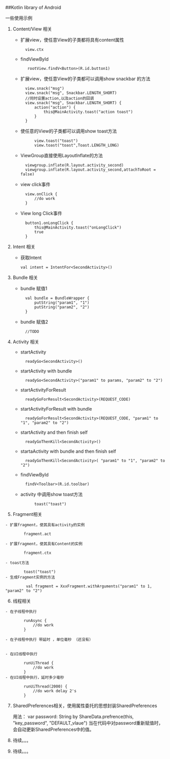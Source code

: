 
##Kotlin library of Android

一些使用示例

1. Content/View 相关
	- 扩展view，使任意View的子类都将具有content属性

			view.ctx
	- findViewById
	
			 rootView.findV<Button>(R.id.button1)
	
	- 扩展view，使任意View的子类都可以调用show snackbar 的方法
	
			view.snack("msg")
            view.snack("msg", Snackbar.LENGTH_SHORT)
			//同时设置action,以及action的回调
			view.snack("msg", Snackbar.LENGTH_SHORT) {
                action("action") {
                    this@MainActivity.toast("action toast")
                }
            }
			
	- 使任意的View的子类都可以调用show toast方法
	
				view.toast("toast")
			    view.toast("toast",Toast.LENGTH_LONG)	
	
	- ViewGroup直接使用LayoutInflate的方法
	
			viewgroup.inflate(R.layout.activity_second)
            viewgroup.inflate(R.layout.activity_second,attachToRoot = false)	

	- view click事件
	
			view.onClick { 
            	//do work
        	}		
	- View long Click事件

			button1.onLongClick {
            	this@MainActivity.toast("onLongClick")
            	true
        	}			

2. Intent 相关

	- 获取Intent
	
		 `val intent = IntentFor<SecondActivity>()`
	


3. Bundle 相关
	- bundle 赋值1

			val bundle = BundleWrapper {
                putString("param1", "1")
                putString("param2", "2")
            }	
	- bundle 赋值2
			
			//TODO


4. Activity 相关
	
	- startActivity
	
			readyGo<SecondActivity>() 

 	- startActivity with bundle 
 			
			readyGo<SecondActivity>("param1" to params, "param2" to "2")

	- startActivityForResult
		
			readyGoForResult<SecondActivity>(REQUEST_CODE)

	- startActivityForResult with bundle

			readyGoForResult<SecondActivity>(REQUEST_CODE, "param1" to "1", "param2" to "2")

	- startActivity and then finish self

			readyGoThenKill<SecondActivity>()

	- startaActivity with bundle and then finish self
	
			readyGoThenKill<SecondActivity>( "param1" to "1", "param2" to "2")

	- findViewById

			findV<Toolbar>(R.id.toolbar)	

	- activity 中调用show toast方法
	
				toast("toast")
	

5.   Fragment相关

	- 扩展fragment，使其具有activity的实例
			
			fragment.act
	
	- 扩展fragment，使其具有Content的实例
			
			fragment.ctx

	- toast方法
	
			toast("toast")
	- 生成Fragment实例的方法

			 val fragment = XxxFragment.withArguments("param1" to 1, "param2" to "2")
  
6.   线程相关

	- 在子线程中执行
	
			runAsync {
                //do work
            }

	- 在子线程中执行 带延时 ，单位毫秒 （还没有）
	
	
	- 在UI线程中执行
	
			runUiThread {
                //do work
            }
	- 在UI线程中执行，延时多少毫秒
	
			runUiThread(2000) {
                //do work delay 2's
            }		
			
	
7.   SharedPreferences相关，使用属性委托的思想封装SharedPreferences
	
		用法：
		var password: String by ShareData.prefrence(this, "key_password", "DEFAULT_vlaue")
		当在代码中对password重新赋值时，会自动更新SharedPreferences中的值。

8.   待续。。。

9.   待续。。。
        


